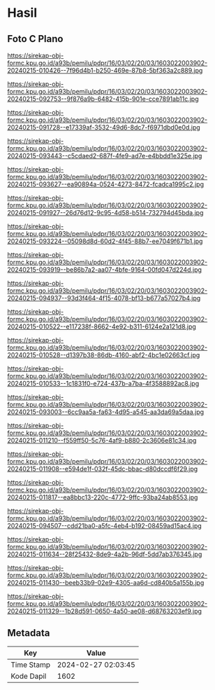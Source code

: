# Hasil

## Foto C Plano

https://sirekap-obj-formc.kpu.go.id/a93b/pemilu/pdpr/16/03/02/20/03/1603022003902-20240215-010426--7f96d4b1-b250-469e-87b8-5bf363a2c889.jpg

https://sirekap-obj-formc.kpu.go.id/a93b/pemilu/pdpr/16/03/02/20/03/1603022003902-20240215-092753--9f876a9b-6482-415b-901e-cce7891ab11c.jpg

https://sirekap-obj-formc.kpu.go.id/a93b/pemilu/pdpr/16/03/02/20/03/1603022003902-20240215-091728--e17339af-3532-49d6-8dc7-f6971dbd0e0d.jpg

https://sirekap-obj-formc.kpu.go.id/a93b/pemilu/pdpr/16/03/02/20/03/1603022003902-20240215-093443--c5cdaed2-687f-4fe9-ad7e-e4bbdd1e325e.jpg

https://sirekap-obj-formc.kpu.go.id/a93b/pemilu/pdpr/16/03/02/20/03/1603022003902-20240215-093627--ea90894a-0524-4273-8472-fcadca1995c2.jpg

https://sirekap-obj-formc.kpu.go.id/a93b/pemilu/pdpr/16/03/02/20/03/1603022003902-20240215-091927--26d76d12-9c95-4d58-b514-732794d45bda.jpg

https://sirekap-obj-formc.kpu.go.id/a93b/pemilu/pdpr/16/03/02/20/03/1603022003902-20240215-093224--05098d8d-60d2-4f45-88b7-ee7049f671b1.jpg

https://sirekap-obj-formc.kpu.go.id/a93b/pemilu/pdpr/16/03/02/20/03/1603022003902-20240215-093919--be86b7a2-aa07-4bfe-9164-00fd047d224d.jpg

https://sirekap-obj-formc.kpu.go.id/a93b/pemilu/pdpr/16/03/02/20/03/1603022003902-20240215-094937--93d3f464-4f15-4078-bf13-b677a57027b4.jpg

https://sirekap-obj-formc.kpu.go.id/a93b/pemilu/pdpr/16/03/02/20/03/1603022003902-20240215-010522--e117238f-8662-4e92-b311-6124e2a121d8.jpg

https://sirekap-obj-formc.kpu.go.id/a93b/pemilu/pdpr/16/03/02/20/03/1603022003902-20240215-010528--d1397b38-86db-4160-abf2-4bc1e02663cf.jpg

https://sirekap-obj-formc.kpu.go.id/a93b/pemilu/pdpr/16/03/02/20/03/1603022003902-20240215-010533--1c1831f0-e724-437b-a7ba-4f3588892ac8.jpg

https://sirekap-obj-formc.kpu.go.id/a93b/pemilu/pdpr/16/03/02/20/03/1603022003902-20240215-093003--6cc9aa5a-fa63-4d95-a545-aa3da69a5daa.jpg

https://sirekap-obj-formc.kpu.go.id/a93b/pemilu/pdpr/16/03/02/20/03/1603022003902-20240215-011210--f559ff50-5c76-4af9-b880-2c3606e81c34.jpg

https://sirekap-obj-formc.kpu.go.id/a93b/pemilu/pdpr/16/03/02/20/03/1603022003902-20240215-011908--e594de1f-032f-45dc-bbac-d80dccdf6f29.jpg

https://sirekap-obj-formc.kpu.go.id/a93b/pemilu/pdpr/16/03/02/20/03/1603022003902-20240215-011817--ea8bbc13-220c-4772-9ffc-93ba24ab8553.jpg

https://sirekap-obj-formc.kpu.go.id/a93b/pemilu/pdpr/16/03/02/20/03/1603022003902-20240215-094507--cdd21ba0-a5fc-4eb4-b192-08459ad15ac4.jpg

https://sirekap-obj-formc.kpu.go.id/a93b/pemilu/pdpr/16/03/02/20/03/1603022003902-20240215-011634--28f25432-8de9-4a2b-96df-5dd7ab376345.jpg

https://sirekap-obj-formc.kpu.go.id/a93b/pemilu/pdpr/16/03/02/20/03/1603022003902-20240215-011430--beeb33b9-02e9-4305-aa6d-cd840b5a155b.jpg

https://sirekap-obj-formc.kpu.go.id/a93b/pemilu/pdpr/16/03/02/20/03/1603022003902-20240215-011329--1b28d591-0650-4a50-ae08-d68763203ef9.jpg


## Metadata

| Key        | Value               |
| ---------- | ------------------- |
| Time Stamp | 2024-02-27 02:03:45 |
| Kode Dapil | 1602                |



